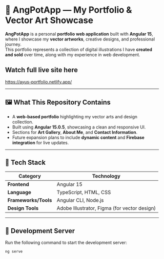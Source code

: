 # 🎨 AngPotApp — My Portfolio & Vector Art Showcase

**AngPotApp** is a personal **portfolio web application** built with **Angular 15**, where I showcase my **vector artworks**, creative designs, and professional journey.  
This portfolio represents a collection of digital illustrations I have **created and sold** over time, along with my experience in web development.

## Watch full live site here
https://ayus-portfolio.netlify.app/

---

## 🖼️ What This Repository Contains
- A **web-based portfolio** highlighting my vector arts and design collection.  
- Built using **Angular 15.0.5**, showcasing a clean and responsive UI.  
- Sections for **Art Gallery**, **About Me**, and **Contact Information**.  
- Future expansion plans to include **dynamic content** and **Firebase integration** for live updates.

---

## 🧰 Tech Stack
| Category | Technology |
|-----------|-------------|
| **Frontend** | Angular 15 |
| **Language** | TypeScript, HTML, CSS |
| **Frameworks/Tools** | Angular CLI, Node.js |
| **Design Tools** | Adobe Illustrator, Figma (for vector design) |

---

## 🚀 Development Server
Run the following command to start the development server:
```bash
ng serve
